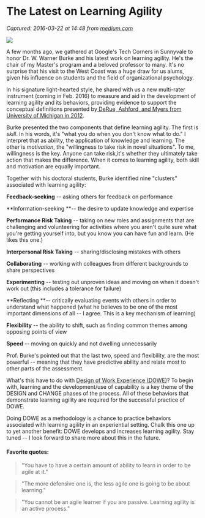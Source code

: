 # The Latest on Learning Agility

_Captured: 2016-03-22 at 14:48 from [medium.com](https://medium.com/innovative-ideas-for-organizational-cultures/the-latest-on-learning-agility-d573278508a4#.13b5jabp8)_

![](https://cdn-images-1.medium.com/max/800/1*QakOh8khFtnBteSzYxUlDA.png)

A few months ago, we gathered at Google's Tech Corners in Sunnyvale to honor Dr. W. Warner Burke and his latest work on learning agility. He's the chair of my Master's program and a beloved professor to many. It's no surprise that his visit to the West Coast was a huge draw for us alums, given his influence on students and the field of organizational psychology.

In his signature light-hearted style, he shared with us a new multi-rater instrument (coming in Feb. 2016) to measure and aid in the development of learning agility and its behaviors, providing evidence to support the conceptual definitions presented by[ DeRue, Ashford, and Myers from University of Michigan in 2012](http://www-personal.umich.edu/~cgmyers/iop2012_learningagility.pdf).

Burke presented the two components that define learning agility. The first is _skill_. In his words, it's "what you do when you don't know what to do." I interpret that as ability, the application of knowledge and learning. The other is _motivation_, the "willingness to take risk in novel situations". To me, willingness is the key. Anyone can take risk,it's whether they ultimately take action that makes the difference. When it comes to learning agility, both skill and motivation are equally important.

Together with his doctoral students, Burke identified nine "clusters" associated with learning agility:

**Feedback-seeking** -- asking others for feedback on performance

**Information-seeking **-- the desire to update knowledge and expertise

**Performance Risk Taking** -- taking on new roles and assignments that are challenging and volunteering for activities where you aren't quite sure what you're getting yourself into, but you know you can have fun and learn. (He likes this one.)

**Interpersonal Risk Taking** -- sharing/disclosing mistakes with others

**Collaborating** -- working with colleagues from different backgrounds to share perspectives

**Experimenting** -- testing out unproven ideas and moving on when it doesn't work out (this includes a tolerance for failure)

**Reflecting **-- critically evaluating events with others in order to understand what happened (what he believes to be one of the most important dimensions of all -- I agree. This is a key mechanism of learning)

**Flexibility** -- the ability to shift, such as finding common themes among opposing points of view

**Speed** -- moving on quickly and not dwelling unnecessarily

Prof. Burke's pointed out that the last two, speed and flexibility, are the most powerful -- meaning that they have predictive ability and relate most to other parts of the assessment.

What's this have to do with [Design of Work Experience (DOWE)](http://www.designofworkexperience.com)? To begin with, learning and the development/use of capability is a key theme of the DESIGN and CHANGE phases of the process. All of these behaviors that demonstrate learning agility are required for the successful practice of DOWE.

Doing DOWE as a methodology is a chance to practice behaviors associated with learning agility in an experiential setting. Chalk this one up to yet another benefit: DOWE develops and increases learning agility. Stay tuned -- I look forward to share more about this in the future.

#### Favorite quotes:

> "You have to have a certain amount of ability to learn in order to be agile at it."

> "The more defensive one is, the less agile one is going to be about learning."

> "You cannot be an agile learner if you are passive. Learning agility is an active process."
